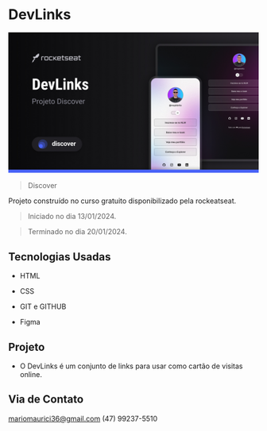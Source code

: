 # DevLinks

![preview](./.GitHub/preview.jpg)

>Discover

Projeto construído no curso gratuito disponibilizado pela rockeatseat.

>Iniciado no dia 13/01/2024.

>Terminado no dia 20/01/2024.

## Tecnologias Usadas

- HTML

- CSS

- GIT e GITHUB

- Figma


## Projeto

- O DevLinks é um conjunto de links para usar como cartão de visitas online.

## Via de Contato

mariomaurici36@gmail.com
(47) 99237-5510